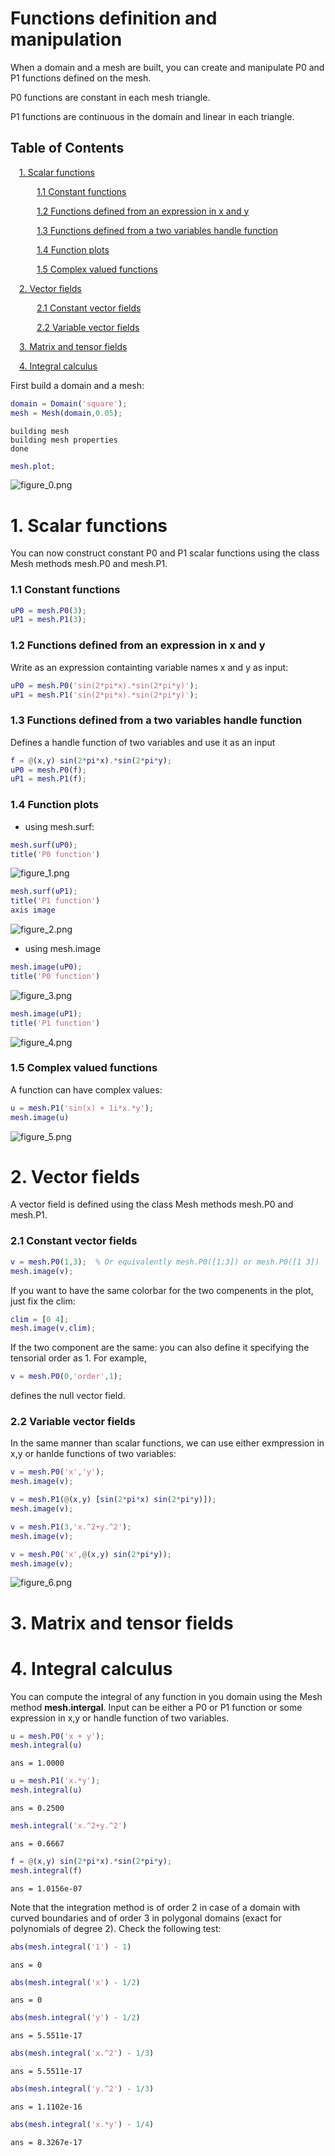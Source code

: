 
# **Functions definition and manipulation**

When a domain and a mesh are built, you can create and manipulate P0 and P1 functions defined on the mesh. 


P0 functions are constant in each mesh triangle.


P1 functions are continuous in the domain and linear in each triangle.

<a name="beginToc"></a>

## Table of Contents
&emsp;[1. Scalar functions](#1-scalar-functions)
 
&emsp;&emsp;&emsp;[1.1 Constant functions](#1-1-constant-functions)
 
&emsp;&emsp;&emsp;[1.2 Functions defined from an expression in x and y](#1-2-functions-defined-from-an-expression-in-x-and-y)
 
&emsp;&emsp;&emsp;[1.3 Functions defined from a two variables handle function](#1-3-functions-defined-from-a-two-variables-handle-function)
 
&emsp;&emsp;&emsp;[1.4 Function plots](#1-4-function-plots)
 
&emsp;&emsp;&emsp;[1.5 Complex valued functions](#1-5-complex-valued-functions)
 
&emsp;[2. Vector fields](#2-vector-fields)
 
&emsp;&emsp;&emsp;[2.1 Constant vector fields](#2-1-constant-vector-fields)
 
&emsp;&emsp;&emsp;[2.2 Variable vector fields](#2-2-variable-vector-fields)
 
&emsp;[3. Matrix and tensor fields](#3-matrix-and-tensor-fields)
 
&emsp;[4. Integral calculus](#4-integral-calculus)
 
<a name="endToc"></a>

First build a domain and a mesh:

```matlab
domain = Domain('square');
mesh = Mesh(domain,0.05);
```

```matlabTextOutput
building mesh
building mesh properties
done
```

```matlab
mesh.plot;
```

![figure_0.png](doc_functions_media/figure_0.png)

# 1. Scalar functions

You can now construct constant P0 and P1 scalar functions using the class Mesh methods mesh.P0 and mesh.P1.


### 1.1 Constant functions
```matlab
uP0 = mesh.P0(3);
uP1 = mesh.P1(3);
```

### 1.2 Functions defined from an expression in x and y

Write as an expression containting variable names x and y as input:

```matlab
uP0 = mesh.P0('sin(2*pi*x).*sin(2*pi*y)');
uP1 = mesh.P1('sin(2*pi*x).*sin(2*pi*y)');
```


### 1.3 Functions defined from a two variables handle function

Defines a handle function of two variables and use it as an input 

```matlab
f = @(x,y) sin(2*pi*x).*sin(2*pi*y);
uP0 = mesh.P0(f);
uP1 = mesh.P1(f);
```

### 1.4 Function plots
-  using mesh.surf: 
```matlab
mesh.surf(uP0);
title('P0 function')
```

![figure_1.png](doc_functions_media/figure_1.png)

```matlab
mesh.surf(uP1);
title('P1 function')
axis image
```

![figure_2.png](doc_functions_media/figure_2.png)

-  using mesh.image 
```matlab
mesh.image(uP0);
title('P0 function')
```

![figure_3.png](doc_functions_media/figure_3.png)

```matlab
mesh.image(uP1);
title('P1 function')
```

![figure_4.png](doc_functions_media/figure_4.png)

### 1.5 Complex valued functions

A function can have complex values:

```matlab
u = mesh.P1('sin(x) + 1i*x.*y');
mesh.image(u)
```

![figure_5.png](doc_functions_media/figure_5.png)

# 2. Vector fields

A vector field is defined using the class Mesh methods mesh.P0 and mesh.P1. 

### 2.1 Constant vector fields
```matlab
v = mesh.P0(1,3);  % Or equivalently mesh.P0([1;3]) or mesh.P0([1 3])
mesh.image(v);
```

If you want to have the same colorbar for the two compenents in the plot, just fix the clim:

```matlab
clim = [0 4];
mesh.image(v,clim);
```

If the two component are the same: you can also define it specifying the tensorial order as 1. For example,

```matlab
v = mesh.P0(0,'order',1);
```

defines the null vector field.

### 2.2 Variable vector fields

In the same manner than scalar functions, we can use either exmpression in x,y or hanlde functions of two variables:

```matlab
v = mesh.P0('x','y');
mesh.image(v);
```

```matlab
v = mesh.P1(@(x,y) [sin(2*pi*x) sin(2*pi*y)]);
mesh.image(v);
```

```matlab
v = mesh.P1(3,'x.^2+y.^2');
mesh.image(v);
```

```matlab
v = mesh.P0('x',@(x,y) sin(2*pi*y));
mesh.image(v);
```

![figure_6.png](doc_functions_media/figure_6.png)

# 3. Matrix and tensor fields

# 4. Integral calculus

You can compute the integral of any function in you domain using the Mesh method **mesh.intergal**. Input can be either a P0 or P1 function or some expression in x,y or handle function of two variables. 

```matlab
u = mesh.P0('x + y');
mesh.integral(u)
```

```matlabTextOutput
ans = 1.0000
```

```matlab
u = mesh.P1('x.*y');
mesh.integral(u)
```

```matlabTextOutput
ans = 0.2500
```

```matlab
mesh.integral('x.^2+y.^2')
```

```matlabTextOutput
ans = 0.6667
```

```matlab
f = @(x,y) sin(2*pi*x).*sin(2*pi*y);
mesh.integral(f)
```

```matlabTextOutput
ans = 1.0156e-07
```

Note that the integration method is of order 2 in case of a domain with curved boundaries and of order 3 in polygonal domains (exact for polynomials of degree 2).  Check the following test:

```matlab
abs(mesh.integral('1') - 1)
```

```matlabTextOutput
ans = 0
```

```matlab
abs(mesh.integral('x') - 1/2)
```

```matlabTextOutput
ans = 0
```

```matlab
abs(mesh.integral('y') - 1/2)
```

```matlabTextOutput
ans = 5.5511e-17
```

```matlab
abs(mesh.integral('x.^2') - 1/3)
```

```matlabTextOutput
ans = 5.5511e-17
```

```matlab
abs(mesh.integral('y.^2') - 1/3)
```

```matlabTextOutput
ans = 1.1102e-16
```

```matlab
abs(mesh.integral('x.*y') - 1/4)
```

```matlabTextOutput
ans = 8.3267e-17
```
